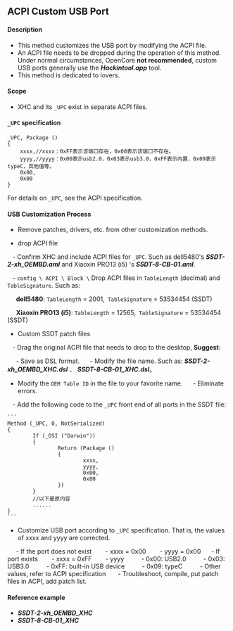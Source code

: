 ## ACPI Custom USB Port

#### Description

- This method customizes the USB port by modifying the ACPI file.
- An ACPI file needs to be dropped during the operation of this method. Under normal circumstances, OpenCore **not recommended**, custom USB ports generally use the ***Hackintool.app*** tool.
- This method is dedicated to lovers.

#### Scope

- XHC and its `_UPC` exist in separate ACPI files.

#### `_UPC` specification

```
_UPC, Package ()
{
   	xxxx,//xxxx：0xFF表示该端口存在，0x00表示该端口不存在。
   	yyyy,//yyyy：0x00表示usb2.0，0x03表示usb3.0，0xFF表示内置，0x09表示typeC，其他值等。
   	0x00, 
  	0x00
}
```

For details on `_UPC`, see the ACPI specification.

#### USB Customization Process

- Remove patches, drivers, etc. from other customization methods.

- drop ACPI file

   - Confirm XHC and include ACPI files for `_UPC`. Such as dell5480's ***SSDT-2-xh_OEMBD.aml*** and Xiaoxin PRO13 (i5) 's ***SSDT-8-CB-01.aml***.

   - `config \ ACPI \ Block \` Drop ACPI files in `TableLength` (decimal) and` TableSignature`. Such as:

     **dell5480**: `TableLength` = 2001,` TableSignature` = 53534454 (SSDT)

     **Xiaoxin PRO13 (i5)**: `TableLength` = 12565,` TableSignature` = 53534454 (SSDT)

- Custom SSDT patch files

   - Drag the original ACPI file that needs to drop to the desktop, **Suggest:**

     - Save as DSL format.
     - Modify the file name. Such as: ***SSDT-2-xh_OEMBD_XHC.dsl*** 、 ***SSDT-8-CB-01_XHC.dsl***。 
- Modify the `OEM Table ID` in the file to your favorite name.
     - Eliminate errors.

   - Add the following code to the `_UPC` front end of all ports in the SSDT file:

    ```
    Method (_UPC, 0, NotSerialized) 
    {
    		If (_OSI ("Darwin"))
    		{
    				Return (Package ()
    				{
    						xxxx,
    						yyyy, 
    						0x00, 
    						0x00
    				})
    		}
    		//以下是原内容
    		......
    }
    ```

- Customize USB port according to `_UPC` specification. That is, the values of xxxx and yyyy are corrected.

     - If the port does not exist
       - xxxx = 0x00
       - yyyy = 0x00
     - If port exists
       - xxxx = 0xFF
       - yyyy
         - 0x00: USB2.0
         - 0x03: USB3.0
         - 0xFF: built-in USB device
         - 0x09: typeC
         - Other values, refer to ACPI specification
  
   - Troubleshoot, compile, put patch files in ACPI, add patch list.

#### Reference example

- ***SSDT-2-xh_OEMBD_XHC*** 
- ***SSDT-8-CB-01_XHC*** 

